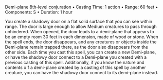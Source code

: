 Demi-plane
8th-level conjuration
• Casting Time: 1 action
• Range: 60 feet
• Components: S
• Duration: 1 hour 

You create a shadowy door on a flat solid surface that you can see within range. The door is large enough to allow Medium creatures to pass through unhindered. When opened, the door leads to a demi-plane that appears to be an empty room 30 feet in each dimension, made of wood or stone. When the spell ends, the door disappears, and any creatures or objects inside the Demi-plane remain trapped there, as the door also disappears from the other side. Each time you cast this spell, you can create a new Demi-plane, or have the shadowy door connect to a Demi-plane you created with a previous casting of this spell. Additionally, if you know the nature and contents o f a demi-plane created by a casting of this spell by another creature, you can have the shadowy door connect to its demi-plane instead.
